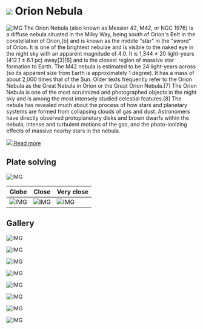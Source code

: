 # ![](Imaging//Common/pyl-tiny.png) Orion Nebula
![IMG](Imaging//HD/Orion_Nebula+00+co.jpg)
The Orion Nebula (also known as Messier 42, M42, or NGC 1976) is a diffuse nebula situated in the Milky Way, being south of Orion's Belt in the constellation of Orion,[b] and is known as the middle "star" in the "sword" of Orion. It is one of the brightest nebulae and is visible to the naked eye in the night sky with an apparent magnitude of 4.0. It is 1,344 ± 20 light-years (412.1 ± 6.1 pc) away[3][6] and is the closest region of massive star formation to Earth. The M42 nebula is estimated to be 24 light-years across (so its apparent size from Earth is approximately 1 degree). It has a mass of about 2,000 times that of the Sun. Older texts frequently refer to the Orion Nebula as the Great Nebula in Orion or the Great Orion Nebula.[7] The Orion Nebula is one of the most scrutinized and photographed objects in the night sky and is among the most intensely studied celestial features.[8] The nebula has revealed much about the process of how stars and planetary systems are formed from collapsing clouds of gas and dust. Astronomers have directly observed protoplanetary disks and brown dwarfs within the nebula, intense and turbulent motions of the gas, and the photo-ionizing effects of massive nearby stars in the nebula.

[![](Imaging//Common/Wikipedia.png) Read more](https://en.wikipedia.org/wiki/Orion_Nebula)
## Plate solving 


![IMG](Imaging//HD/Orion_Nebula_Annotated.jpg)


| Globe | Close | Very close |
| ----- | ----- | ----- |
|![IMG](Imaging//HD/Orion_Nebula_Globe.jpg) |![IMG](Imaging//HD/Orion_Nebula_Close.jpg) |![IMG](Imaging//HD/Orion_Nebula_Closer.jpg) |

## Gallery
![IMG](Imaging//HD/Orion_Nebula+00+co.jpg) 

![IMG](Imaging//HD/Orion_Nebula+01+co.jpg) 

![IMG](Imaging//HD/Orion_Nebula+04+co.jpg) 

![IMG](Imaging//HD/Orion_Nebula+05+co.jpg) 

![IMG](Imaging//HD/Orion_Nebula+06+co.jpg) 

![IMG](Imaging//HD/Orion_Nebula+07+co.jpg) 

![IMG](Imaging//HD/Orion_Nebula+08+co.jpg) 

![IMG](Imaging//HD/Orion_Nebula+09+co.jpg) 

